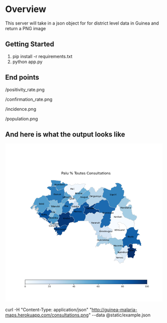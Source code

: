 # Overview
This server will take in a json object for for district level data in Guinea and return a PNG image 


## Getting Started
1. pip install -r requirements.txt
1. python app.py

## End points
/positivity_rate.png

/confirmation_rate.png

/incidence.png

/population.png


## And here is what the output looks like
![an example](response.png)

curl -H "Content-Type: application/json" "http://guinea-malaria-maps.herokuapp.com/consultations.png" --data @static/example.json
